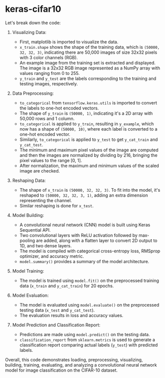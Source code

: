 # keras-cifar10
Let's break down the code:

1. Visualizing Data:
   - First, matplotlib is imported to visualize the data.
   - `x_train.shape` shows the shape of the training data, which is `(50000, 32, 32, 3)`, indicating there are 50,000 images of size 32x32 pixels with 3 color channels (RGB).
   - An example image from the training set is extracted and displayed. The image is a 32x32 RGB image represented as a NumPy array with values ranging from 0 to 255.
   - `y_train` and `y_test` are the labels corresponding to the training and testing images, respectively.

2. Data Preprocessing:
   - `to_categorical` from `tensorflow.keras.utils` is imported to convert the labels to one-hot encoded vectors.
   - The shape of `y_train` is `(50000, 1)`, indicating it's a 2D array with 50,000 rows and 1 column.
   - `to_categorical` is applied to `y_train`, resulting in `y_example`, which now has a shape of `(50000, 10)`, where each label is converted to a one-hot encoded vector.
   - Similarly, `to_categorical` is applied to `y_test` to get `y_cat_train` and `y_cat_test`.
   - The minimum and maximum pixel values of the image are computed and then the images are normalized by dividing by 216, bringing the pixel values to the range [0, 1].
   - After normalization, the maximum and minimum values of the scaled image are checked.

3. Reshaping Data:
   - The shape of `x_train` is `(50000, 32, 32, 3)`. To fit into the model, it's reshaped to `(50000, 32, 32, 3, 1)`, adding an extra dimension representing the channel.
   - Similar reshaping is done for `x_test`.

4. Model Building:
   - A convolutional neural network (CNN) model is built using Keras Sequential API.
   - Two convolutional layers with ReLU activation followed by max-pooling are added, along with a flatten layer to convert 2D output to 1D, and two dense layers.
   - The model is compiled with categorical cross-entropy loss, RMSprop optimizer, and accuracy metric.
   - `model.summary()` provides a summary of the model architecture.

5. Model Training:
   - The model is trained using `model.fit()` on the preprocessed training data (`x_train` and `y_cat_train`) for 20 epochs.

6. Model Evaluation:
   - The model is evaluated using `model.evaluate()` on the preprocessed testing data (`x_test` and `y_cat_test`).
   - The evaluation results in loss and accuracy values.

7. Model Prediction and Classification Report:
   - Predictions are made using `model.predict()` on the testing data.
   - `classification_report` from `sklearn.metrics` is used to generate a classification report comparing actual labels (`y_test`) with predicted labels.

Overall, this code demonstrates loading, preprocessing, visualizing, building, training, evaluating, and analyzing a convolutional neural network model for image classification on the CIFAR-10 dataset.
